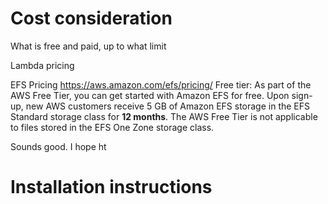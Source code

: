 # Cost consideration
What is free and paid, up to what limit

Lambda pricing

EFS Pricing https://aws.amazon.com/efs/pricing/
Free tier:
As part of the AWS Free Tier, you can get started with Amazon EFS for free. Upon sign-up, new AWS customers receive 5 GB of Amazon EFS storage in the EFS Standard storage class for **12 months**. The AWS Free Tier is not applicable to files stored in the EFS One Zone storage class.

Sounds good. I hope ht

# Installation instructions
